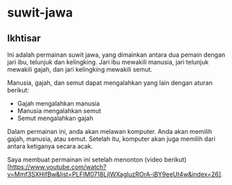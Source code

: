 # suwit-jawa
## Ikhtisar
Ini adalah permainan suwit jawa, yang dimainkan antara dua pemain dengan jari ibu, telunjuk dan kelingking. Jari ibu mewakili manusia, jari telunjuk mewakili gajah, dan jari kelingking mewakili semut.

Manusia, gajah, dan semut dapat mengalahkan yang lain dengan aturan berikut:

- Gajah mengalahkan manusia
- Manusia mengalahkan semut
- Semut mengalahkan gajah

Dalam permainan ini, anda akan melawan komputer. Anda akan memilih gajah, manusia, atau semut. Setelah itu, komputer akan juga memilih dari antara ketiganya secara acak. 

Saya membuat permainan ini setelah menonton (video berikut)[https://www.youtube.com/watch?v=Mmf3SXHifBw&list=PLFIM0718LjIWXagluzROrA-iBY9eeUt4w&index=26].
